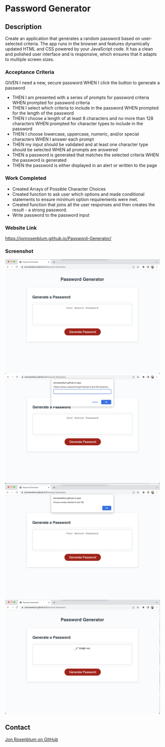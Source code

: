 # Password Generator

## Description

Create an application that generates a random password based on user-selected criteria. The app runs in the browser and features dynamically updated HTML and CSS powered by your JavaScript code. It has a clean and polished user interface and is responsive, which ensures that it adapts to multiple screen sizes.

### Acceptance Criteria

GIVEN I need a new, secure password
WHEN I click the button to generate a password

- THEN I am presented with a series of prompts for password criteria
  WHEN prompted for password criteria
- THEN I select which criteria to include in the password
  WHEN prompted for the length of the password
- THEN I choose a length of at least 8 characters and no more than 128 characters
  WHEN prompted for character types to include in the password
- THEN I choose lowercase, uppercase, numeric, and/or special characters
  WHEN I answer each prompt
- THEN my input should be validated and at least one character type should be selected
  WHEN all prompts are answered
- THEN a password is generated that matches the selected criteria
  WHEN the password is generated
- THEN the password is either displayed in an alert or written to the page

### Work Completed

- Created Arrays of Possible Character Choices
- Created function to ask user which options and made conditional statements to ensure minimum option requirements were met.
- Created function that joins all the user responses and then creates the result - a strong password.
- Write password to the password input

### Website Link

https://jonrosenblum.github.io/Password-Generator/

### Screenshot

![screenshot](./Assets/Screen%20Shot%202022-05-12%20at%206.48.20%20PM.png)
![screenshot](./Assets/Screen%20Shot%202022-05-12%20at%206.48.30%20PM.png)
![screenshot](./Assets/Screen%20Shot%202022-05-12%20at%206.48.38%20PM.png)
![screenshot](./Assets/Screen%20Shot%202022-05-12%20at%206.48.50%20PM.png)

## Contact

[Jon Rosenblum on GitHub](http://github.com/jonrosenblum)
